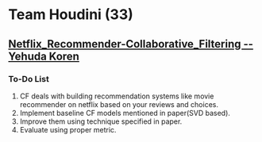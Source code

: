# Team Houdini (33)

## [Netflix_Recommender-Collaborative_Filtering -- Yehuda Koren](https://www.cs.rochester.edu/twiki/pub/Main/HarpSeminar/Factorization_Meets_the_Neighborhood-_a_Multifaceted_Collaborative_Filtering_Model.pdf)


### To-Do List

1.  CF deals with building recommendation systems like movie recommender on netflix based on your reviews and choices.
2.  Implement baseline CF models mentioned in paper(SVD based).
3.  Improve them using technique specified in paper.
4.  Evaluate using proper metric.
